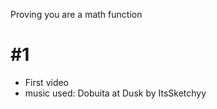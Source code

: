 Proving you are a math function 

# #1 
- First video 
- music used: Dobuita at Dusk by ItsSketchyy
